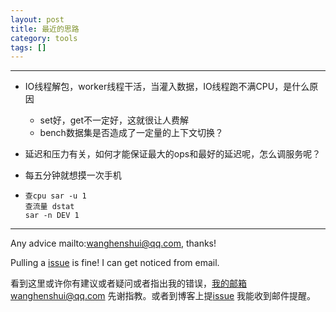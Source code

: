 ```yaml
---
layout: post
title: 最近的思路
category: tools
tags: []
---
```

  

---

- IO线程解包，worker线程干活，当灌入数据，IO线程跑不满CPU，是什么原因

  - set好，get不一定好，这就很让人费解
  - bench数据集是否造成了一定量的上下文切换？

- 延迟和压力有关，如何才能保证最大的ops和最好的延迟呢，怎么调服务呢？

- 每五分钟就想摸一次手机

- ``` prettyprint
  查cpu sar -u 1
  查流量 dstat
  sar -n DEV 1
  ```

---

Any advice mailto:wanghenshui@qq.com, thanks! 

Pulling a [issue](https://github.com/wanghenshui/wanghenshui.github.io/issues/new) is fine! I can get noticed from email.

看到这里或许你有建议或者疑问或者指出我的错误，我的邮箱wanghenshui@qq.com 先谢指教。或者到博客上提[issue](https://github.com/wanghenshui/wanghenshui.github.io/issues/new) 我能收到邮件提醒。